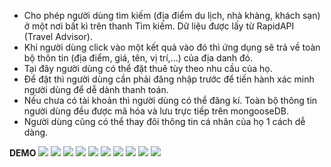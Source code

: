 <ul>
<li>
 Cho phép người dùng tìm kiếm (địa điểm du lịch, nhà khàng, khách sạn) ở một nơi bất kì trên thanh Tìm kiếm.
  Dữ liệu được lấy từ <a src="https://rapidapi.com/hub">RapidAPI</a> (Travel Advisor).
</li>
<li>
 Khi người dùng click vào một kết quả vào đó thì ứng dụng sẽ trả về toàn bộ thôn tin (địa điểm, giá, tên, vị trí,...) của địa danh đó.</li><li>
 Tại đây người dùng có thể đặt thuê tùy theo nhu cầu của họ.
</li>
<li>
 Để đặt thì người dùng cần phải đăng nhập trước để tiến hành xác minh người dùng để dễ dành thanh toán.
</li>
<li>
 Nếu chưa có tài khoản thì người dùng có thể đăng kí. Toàn bộ thông tin người dùng đều được mã hóa và lưu trực tiếp trên mongooseDB.
</li>
<li>
 Người dùng cũng có thể thay đôi thông tin cá nhân của họ 1 cách dễ dàng.
</li>

</ul>
<b>DEMO</b>
<img style={{width: "182px"}} src="./assets/rm/1.jpg" />
<img style={{width: "182px"}}  src="./assets/rm/2.jpg" />
<img style={{width: "182px"}}  src="./assets/rm/3.jpg" />
<img style={{width: "182px"}}  src="./assets/rm/4.jpg" />
<img style={{width: "182px"}}  src="./assets/rm/5.jpg" />
<img style={{width: "182px"}}  src="./assets/rm/6.jpg" />
<img style={{width: "182px"}}  src="./assets/rm/7.jpg" />
<img style={{width: "182px"}}  src="./assets/rm/8.jpg" />
<img style={{width: "182px"}}  src="./assets/rm/9.jpg" />
<img style={{width: "182px"}}  src="./assets/rm/10.jpg" />
